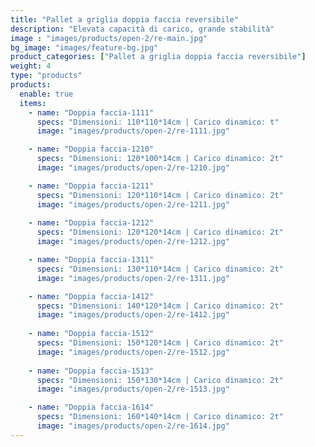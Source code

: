 ```yaml
---
title: "Pallet a griglia doppia faccia reversibile"
description: "Elevata capacità di carico, grande stabilità"
image : "images/products/open-2/re-main.jpg"
bg_image: "images/feature-bg.jpg"
product_categories: ["Pallet a griglia doppia faccia reversibile"]
weight: 4
type: "products"
products:
  enable: true
  items:
    - name: "Doppia faccia-1111"
      specs: "Dimensioni: 110*110*14cm | Carico dinamico: t"
      image: "images/products/open-2/re-1111.jpg"

    - name: "Doppia faccia-1210"
      specs: "Dimensioni: 120*100*14cm | Carico dinamico: 2t"
      image: "images/products/open-2/re-1210.jpg"

    - name: "Doppia faccia-1211"
      specs: "Dimensioni: 120*110*14cm | Carico dinamico: 2t"
      image: "images/products/open-2/re-1211.jpg"
    
    - name: "Doppia faccia-1212"
      specs: "Dimensioni: 120*120*14cm | Carico dinamico: 2t"
      image: "images/products/open-2/re-1212.jpg"

    - name: "Doppia faccia-1311"
      specs: "Dimensioni: 130*110*14cm | Carico dinamico: 2t"
      image: "images/products/open-2/re-1311.jpg"

    - name: "Doppia faccia-1412"
      specs: "Dimensioni: 140*120*14cm | Carico dinamico: 2t"
      image: "images/products/open-2/re-1412.jpg"
       
    - name: "Doppia faccia-1512"
      specs: "Dimensioni: 150*120*14cm | Carico dinamico: 2t"
      image: "images/products/open-2/re-1512.jpg"
    
    - name: "Doppia faccia-1513"
      specs: "Dimensioni: 150*130*14cm | Carico dinamico: 2t"
      image: "images/products/open-2/re-1513.jpg"

    - name: "Doppia faccia-1614"
      specs: "Dimensioni: 160*140*14cm | Carico dinamico: 2t"
      image: "images/products/open-2/re-1614.jpg"
---
```

